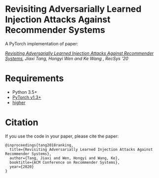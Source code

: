 # Revisiting Adversarially Learned Injection Attacks Against Recommender Systems

A PyTorch implementation of paper:

*[Revisiting Adversarially Learned Injection Attacks Against Recommender Systems](https://arxiv.org/pdf/2008.04876.pdf), Jiaxi Tang, Hongyi Wen and Ke Wang , RecSys '20*

# Requirements

- Python 3.5+
- [PyTorch v1.3+](https://github.com/pytorch/pytorch)
- [higher](https://github.com/facebookresearch/higher)


# Citation

If you use the code in your paper, please cite the paper:

```
@inproceedings{tang2018ranking,
  title={Revisiting Adversarially Learned Injection Attacks Against Recommender Systems},
  author={Tang, Jiaxi and Wen, Hongyi and Wang, Ke},
  booktitle={ACM Conference on Recommender Systems},
  year={2020}
}
```
